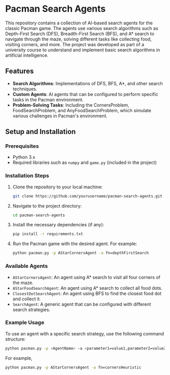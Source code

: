 # Pacman Search Agents

This repository contains a collection of AI-based search agents for the classic Pacman game. The agents use various search algorithms such as Depth-First Search (DFS), Breadth-First Search (BFS), and A* search to navigate through the maze, solving different tasks like collecting food, visiting corners, and more. The project was developed as part of a university course to understand and implement basic search algorithms in artificial intelligence.

## Features

- **Search Algorithms**: Implementations of DFS, BFS, A*, and other search techniques.
- **Custom Agents**: AI agents that can be configured to perform specific tasks in the Pacman environment.
- **Problem-Solving Tasks**: Including the CornersProblem, FoodSearchProblem, and AnyFoodSearchProblem, which simulate various challenges in Pacman's environment.

## Setup and Installation

### Prerequisites

- Python 3.x
- Required libraries such as `numpy` and `game.py` (included in the project)

### Installation Steps

1. Clone the repository to your local machine:
    ```bash
    git clone https://github.com/yourusername/pacman-search-agents.git
    ```

2. Navigate to the project directory:
    ```bash
    cd pacman-search-agents
    ```

3. Install the necessary dependencies (if any):
    ```bash
    pip install -r requirements.txt
    ```

4. Run the Pacman game with the desired agent. For example:
    ```bash
    python pacman.py -p AStarCornersAgent -a fn=depthFirstSearch
    ```

### Available Agents

- `AStarCornersAgent`: An agent using A* search to visit all four corners of the maze.
- `AStarFoodSearchAgent`: An agent using A* search to collect all food dots.
- `ClosestDotSearchAgent`: An agent using BFS to find the closest food dot and collect it.
- `SearchAgent`: A generic agent that can be configured with different search strategies.

### Example Usage

To use an agent with a specific search strategy, use the following command structure:
```bash
python pacman.py -p <AgentName> -a <parameter1=value1,parameter2=value2,...>
```
For example,
```bash
python pacman.py -p AStarCornersAgent -a fn=cornersHeuristic
```
